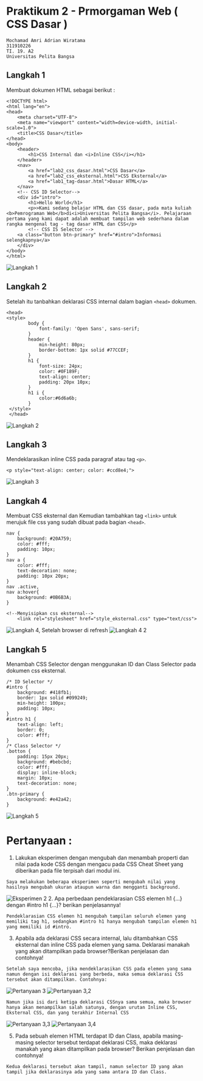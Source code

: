 # Praktikum 2 - Prmorgaman Web ( CSS Dasar )
```
Mochamad Amri Adrian Wiratama
311910226
TI. 19. A2
Universitas Pelita Bangsa
```
## Langkah 1
Membuat dokumen HTML sebagai berikut :
```
<!DOCTYPE html>
<html lang="en">
<head>
    <meta charset="UTF-8">
    <meta name="viewport" content="width=device-width, initial-scale=1.0">
    <title>CSS Dasar</title>
</head>
<body>
    <header>
        <h1>CSS Internal dan <i>Inline CSS</i></h1>
    </header>
    <nav>
        <a href="lab2_css_dasar.html">CSS Dasar</a>
        <a href="lab2_css_eksternal.html">CSS Eksternal</a>
        <a href="lab1_tag-dasar.html">Dasar HTML</a>
    </nav>
    <!-- CSS ID Selector-->
    <div id="intro">
        <h1>Hello World</h1>
        <p>>Kami sedang belajar HTML dan CSS dasar, pada mata kuliah <b>Pemrograman Web</b>di<i>Universitas Pelita Bangsa</i>. Pelajaraan pertama yang kami dapat adalah membuat tampilan web sederhana dalam rangka mengenal tag - tag dasar HTML dan CSS</p>
        <!-- CSS IS Selector -->
    <a class="button btn-primary" href="#intro">Informasi selengkapnya</a>
    </div>
</body>
</html>
```
![Langkah 1](https://user-images.githubusercontent.com/56380838/113967503-4e6acc80-985b-11eb-8ae3-3d149cd59efd.png)
## Langkah 2
Setelah itu tanbahkan deklarasi CSS internal dalam bagian `<head>` dokumen.
```
<head>
<style>
        body {
            font-family: 'Open Sans', sans-serif;
        }
        header {
            min-height: 80px;
            border-bottom: 1px solid #77CCEF;
        }
        h1 {
            font-size: 24px;
            color: #0F189F;
            text-align: center;
            padding: 20px 10px;
        }
        h1 i {
            color:#6d6a6b;
        }
 </style>
 </head>
 ```
![Langkah 2](https://user-images.githubusercontent.com/56380838/113967517-56c30780-985b-11eb-94ca-7e91845f2276.png)
## Langkah 3
Mendeklarasikan inline CSS pada paragraf atau tag `<p>`.
```
<p style="text-align: center; color: #ccd8e4;">
```
![Langkah 3](https://user-images.githubusercontent.com/56380838/113967535-5e82ac00-985b-11eb-9745-3d6d53ee2125.png)
## Langkah 4
Membuat CSS eksternal dan Kemudian tambahkan tag `<link>` untuk merujuk file css yang sudah dibuat pada bagian `<head>`.
```
nav {
    background: #20A759;
    color: #fff;
    padding: 10px;
}
nav a {
    color: #fff;
    text-decoration: none;
    padding: 10px 20px;
}
nav .active,
nav a:hover{
    background: #0B6B3A;
}
```
```
<!--Menyisipkan css eksternal-->
    <link rel="stylesheet" href="style_eksternal.css" type="text/css">
```
![Langkah 4,](https://user-images.githubusercontent.com/56380838/113969664-95f35780-985f-11eb-855c-eb23c2e67db5.png)
Setelah browser di refresh
![Langkah 4 2](https://user-images.githubusercontent.com/56380838/113967589-73f7d600-985b-11eb-86f5-5df3286c519e.png)
## Langkah 5
Menambah CSS Selector dengan menggunakan ID dan Class Selector pada dokumen css eksternal.
```
/* ID Selector */
#intro {
    background: #418fb1;
    border: 1px solid #099249;
    min-height: 100px;
    padding: 10px;
}
#intro h1 {
    text-align: left;
    border: 0;
    color: #fff;
}
/* Class Selector */
.botton {
    padding: 15px 20px;
    background: #bebcbd;
    color: #fff;
    display: inline-block;
    margin: 10px;
    text-decoration: none;
}
.btn-primary {
    background: #e42a42;
}
```
![Langkah 5](https://user-images.githubusercontent.com/56380838/113970737-955bc080-9861-11eb-9f0f-3c7b39f3f0b5.png)
# Pertanyaan :
1. Lakukan eksperimen dengan mengubah dan menambah properti dan nilai pada kode CSS dengan mengacu pada CSS Cheat Sheet yang diberikan pada file terpisah dari modul ini.
```
Saya melakukan beberapa eksperimen seperti mengubah nilai yang hasilnya mengubah ukuran ataupun warna dan mengganti background.

```
![Eksperimen 2](https://user-images.githubusercontent.com/56380838/114653281-e4966b00-9d11-11eb-8e6c-be77b3bef887.png)
2. Apa perbedaan pendeklarasian CSS elemen h1 {...} dengan #intro h1 {...}? berikan penjelasannya!
```
Pendeklarasian CSS elemen h1 mengubah tampilan seluruh elemen yang memiliki tag h1, sedangkan #intro h1 hanya mengubah tampilan elemen h1 yang memiliki id #intro.
```
3. Apabila ada deklarasi CSS secara internal, lalu ditambahkan CSS eksternal dan inline CSS pada elemen yang sama. Deklarasi manakah yang akan ditampilkan pada browser?Berikan penjelasan dan contohnya!
```
Setelah saya mencoba, jika mendeklarasikan CSS pada elemen yang sama namun dengan isi deklarasi yang berbeda, maka semua deklarasi CSS tersebut akan ditampilkan. Contohnya:
```
![Pertanyaan 3](https://user-images.githubusercontent.com/56380838/114668338-d1dc6000-9d2a-11eb-8fd8-f765b3ac444b.png)
![Pertanyaan 3,2](https://user-images.githubusercontent.com/56380838/114668399-e4569980-9d2a-11eb-805b-d8df3b174e6b.png)
```
Namun jika isi dari ketiga deklarasi CSSnya sama semua, maka browser hanya akan menampilkan salah satunya, dengan urutan Inline CSS, Eksternal CSS, dan yang terakhir Internal CSS
```
![Pertanyaan 3,3](https://user-images.githubusercontent.com/56380838/114668443-f20c1f00-9d2a-11eb-92e2-c277cddf9b92.png)
![Pertanyaan 3,4](https://user-images.githubusercontent.com/56380838/114668456-f6383c80-9d2a-11eb-8057-da304dbe4a2e.png)


5. Pada sebuah elemen HTML terdapat ID dan Class, apabila masing-masing selector tersebut terdapat deklarasi CSS, maka deklarasi manakah yang akan ditampilkan pada browser? Berikan penjelasan dan contohnya!
```
Kedua deklarasi tersebut akan tampil, namun selector ID yang akan tampil jika deklarasinya ada yang sama antara ID dan Class.
```

